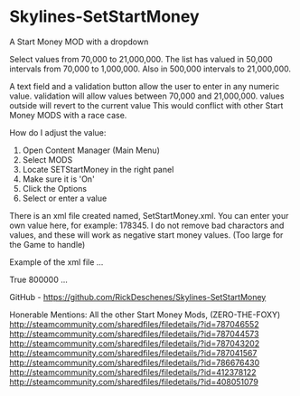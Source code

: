 # Skylines-SetStartMoney
A Start Money MOD with a dropdown

Select values from 70,000 to 21,000,000. The list has valued in 50,000 intervals from 70,000 to 1,000,000. Also in 500,000 intervals to 21,000,000.

A text field and a validation button allow the user to enter in any numeric value. validation will allow values between 70,000 and 21,000,000. values outside will revert to the current value
This would conflict with other Start Money MODS with a race case.

How do I adjust the value:

1. Open Content Manager (Main Menu)
2. Select MODS
3. Locate SETStartMoney in the right panel
4. Make sure it is 'On'
5. Click the Options
6. Select or enter a value

There is an xml file created named, SetStartMoney.xml. You can enter your own value here, for example: 178345. I do not remove bad charactors and values, and these will work as negative start money values. (Too large for the Game to handle)

Example of the xml file
...
<?xml version="1.0" encoding="UTF-8"?>
<UserSettings>
<Enabled>True</Enabled>
<StartMoney>800000</StartMoney>
</UserSettings>
...

GitHub - https://github.com/RickDeschenes/Skylines-SetStartMoney

Honerable Mentions:
All the other Start Money Mods, (ZERO-THE-FOXY)
http://steamcommunity.com/sharedfiles/filedetails/?id=787046552
http://steamcommunity.com/sharedfiles/filedetails/?id=787044573
http://steamcommunity.com/sharedfiles/filedetails/?id=787043202
http://steamcommunity.com/sharedfiles/filedetails/?id=787041567
http://steamcommunity.com/sharedfiles/filedetails/?id=786676430
http://steamcommunity.com/sharedfiles/filedetails/?id=412378122
http://steamcommunity.com/sharedfiles/filedetails/?id=408051079
